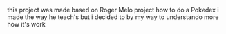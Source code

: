 this project was made based on Roger Melo project how to do a Pokedex i made the way he teach's but
i decided to by my way to understando more how it's work